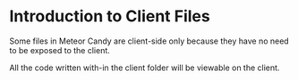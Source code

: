 # Introduction to Client Files

Some files in Meteor Candy are client-side only because they have no need to be exposed to the client. 

All the code written with-in the client folder will be viewable on the client.